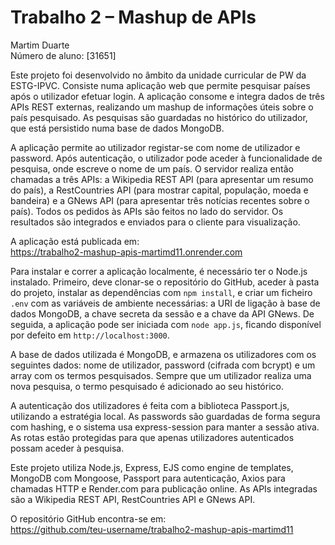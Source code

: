# Trabalho 2 – Mashup de APIs

Martim Duarte  
Número de aluno: [31651]

Este projeto foi desenvolvido no âmbito da unidade curricular de PW da ESTG-IPVC. Consiste numa aplicação web que permite pesquisar países após o utilizador efetuar login. A aplicação consome e integra dados de três APIs REST externas, realizando um mashup de informações úteis sobre o país pesquisado. As pesquisas são guardadas no histórico do utilizador, que está persistido numa base de dados MongoDB.

A aplicação permite ao utilizador registar-se com nome de utilizador e password. Após autenticação, o utilizador pode aceder à funcionalidade de pesquisa, onde escreve o nome de um país. O servidor realiza então chamadas a três APIs: a Wikipedia REST API (para apresentar um resumo do país), a RestCountries API (para mostrar capital, população, moeda e bandeira) e a GNews API (para apresentar três notícias recentes sobre o país). Todos os pedidos às APIs são feitos no lado do servidor. Os resultados são integrados e enviados para o cliente para visualização.

A aplicação está publicada em:  
https://trabalho2-mashup-apis-martimd11.onrender.com

Para instalar e correr a aplicação localmente, é necessário ter o Node.js instalado. Primeiro, deve clonar-se o repositório do GitHub, aceder à pasta do projeto, instalar as dependências com `npm install`, e criar um ficheiro `.env` com as variáveis de ambiente necessárias: a URI de ligação à base de dados MongoDB, a chave secreta da sessão e a chave da API GNews. De seguida, a aplicação pode ser iniciada com `node app.js`, ficando disponível por defeito em `http://localhost:3000`.

A base de dados utilizada é MongoDB, e armazena os utilizadores com os seguintes dados: nome de utilizador, password (cifrada com bcrypt) e um array com os termos pesquisados. Sempre que um utilizador realiza uma nova pesquisa, o termo pesquisado é adicionado ao seu histórico.

A autenticação dos utilizadores é feita com a biblioteca Passport.js, utilizando a estratégia local. As passwords são guardadas de forma segura com hashing, e o sistema usa express-session para manter a sessão ativa. As rotas estão protegidas para que apenas utilizadores autenticados possam aceder à pesquisa.

Este projeto utiliza Node.js, Express, EJS como engine de templates, MongoDB com Mongoose, Passport para autenticação, Axios para chamadas HTTP e Render.com para publicação online. As APIs integradas são a Wikipedia REST API, RestCountries API e GNews API.

O repositório GitHub encontra-se em:  
https://github.com/teu-username/trabalho2-mashup-apis-martimd11


